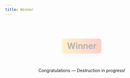 ```yaml
---
title: Winner
---
```


<!-- ...existing code... -->

<style>
/* celebration banner */
.celebrate-wrap { position: relative; padding: 2rem 1rem; text-align: center; }
.celebrate-title {
  display: inline-block;
  background: linear-gradient(90deg,#ffdd57,#ff6b6b);
  color: #111;
  font-weight: 700;
  padding: .5rem 1rem;
  border-radius: .5rem;
  box-shadow: 0 6px 18px rgba(0,0,0,.12);
  transform: translateY(0);
  animation: pop-in .9s cubic-bezier(.2,.9,.3,1);
}
@keyframes pop-in { from { transform: translateY(-20px) scale(.96); opacity:0 } to { transform: translateY(0) scale(1); opacity:1 } }

/* full-screen confetti canvas (page-local) */
#celebrate-canvas {
  position: fixed;
  inset: 0;
  pointer-events: none;
  z-index: 9999;
  width: 100vw;
  height: 100vh;
}
</style>

<div class="celebrate-wrap">
  <h1 class="celebrate-title">Winner</h1>
  <p>Congratulations — Destruction in progress!</p>
</div>

<canvas id="celebrate-canvas" aria-hidden="true"></canvas>

<script>
// compact confetti: page-local, auto-runs for durationMs then stops
(function(){
  var durationMs = 6000;
  var canvas = document.getElementById('celebrate-canvas');
  if (!canvas) return;
  var ctx = canvas.getContext('2d');
  var DPR = Math.max(1, window.devicePixelRatio || 1);

  function resize(){ canvas.width = innerWidth * DPR; canvas.height = innerHeight * DPR; canvas.style.width = innerWidth + 'px'; canvas.style.height = innerHeight + 'px'; ctx.setTransform(DPR,0,0,DPR,0,0); }
  window.addEventListener('resize', resize, { passive:true }); resize();

  var colors = ['#ff4757','#ffa502','#ff6b6b','#2ed573','#1e90ff','#9b59b6'];
  var particles = [];
  var maxCount = 140;

  function rand(min,max){ return Math.random()*(max-min)+min; }

  function spawn(count){
    for (var i=0;i<count;i++){
      particles.push({
        x: rand(0, innerWidth),
        y: rand(-20, innerHeight/2),
        w: rand(6,12),
        h: rand(8,16),
        vx: rand(-2,2),
        vy: rand(2,7),
        rot: rand(0, Math.PI*2),
        vrot: rand(-0.2,0.2),
        color: colors[(Math.random()*colors.length)|0],
        ttl: rand(3000, 8000)
      });
      if (particles.length > maxCount) particles.shift();
    }
  }

  var last = performance.now();
  function frame(now){
    var dt = now - last; last = now;
    ctx.clearRect(0,0,innerWidth,innerHeight);
    for (var i=particles.length-1;i>=0;i--){
      var p = particles[i];
      p.x += p.vx * (dt/16);
      p.y += p.vy * (dt/16);
      p.rot += p.vrot * (dt/16);
      p.ttl -= dt;
      ctx.save();
      ctx.translate(p.x, p.y);
      ctx.rotate(p.rot);
      ctx.fillStyle = p.color;
      ctx.fillRect(-p.w/2, -p.h/2, p.w, p.h);
      ctx.restore();
      if (p.y > innerHeight + 50 || p.ttl <= 0) particles.splice(i,1);
    }
    if (running) requestId = requestAnimationFrame(frame);
  }

  var requestId = null, running = false;
  function start(){
    running = true;
    last = performance.now();
    spawn(maxCount/3);
    requestId = requestAnimationFrame(frame);
    // continuous spawn pulse
    spawnInterval = setInterval(function(){ spawn(Math.max(2, (maxCount - particles.length)/8 | 0)); }, 250);
    // stop after duration
    setTimeout(stop, durationMs);
  }
  function stop(){
    running = false;
    clearInterval(spawnInterval);
    if (requestId) cancelAnimationFrame(requestId);
    // graceful fade: clear canvas after a short delay so remaining particles finish
    setTimeout(function(){ ctx.clearRect(0,0,innerWidth,innerHeight); }, 800);
  }

  // run on DOM ready (small delay to ensure layout settled)
  var spawnInterval = null;
  if (document.readyState === 'complete' || document.readyState === 'interactive') {
    setTimeout(start, 250);
  } else {
    document.addEventListener('DOMContentLoaded', function(){ setTimeout(start,250); });
  }
})();
</script>
